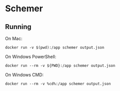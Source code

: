 # Schemer

## Running

On Mac:

`docker run -v $(pwd):/app schemer output.json`

On Windows PowerShell:

`docker run --rm -v ${PWD}:/app schemer output.json`

On Windows CMD:

`docker run --rm -v %cd%:/app schemer output.json`
